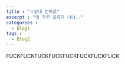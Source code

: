 ```yaml
---
title : "ㅈ같네 진짜로"
excerpt : "왜 자꾸 오류가 나냐.."
categories :
  - Blog1
tags :
  - Blog2
---
```

FUCKFUCKFUCKFUCKFUCKFUCKFUCKFUCK
